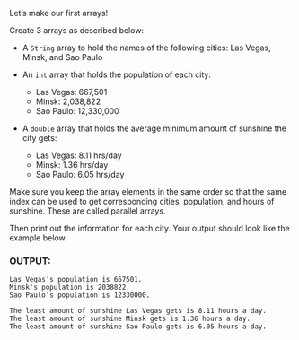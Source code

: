 Let’s make our first arrays!

Create 3 arrays as described below:

* A ```String``` array to hold the names of the following cities: Las Vegas, Minsk, and Sao Paulo

* An ```int``` array that holds the population of each city:
    * Las Vegas: 667,501
    * Minsk: 2,038,822
    * Sao Paulo: 12,330,000

* A ```double``` array that holds the average minimum amount of sunshine the city gets:
    * Las Vegas: 8.11 hrs/day
    * Minsk: 1.36 hrs/day
    * Sao Paulo: 6.05 hrs/day

Make sure you keep the array elements in the same order so that the same index can be used to get corresponding cities, population, and hours of sunshine. These are called parallel arrays.

Then print out the information for each city. Your output should look like the example below.

### OUTPUT:

```
Las Vegas's population is 667501.
Minsk's population is 2038822.
Sao Paulo's population is 12330000.

The least amount of sunshine Las Vegas gets is 8.11 hours a day.
The least amount of sunshine Minsk gets is 1.36 hours a day.
The least amount of sunshine Sao Paulo gets is 6.05 hours a day.
```
